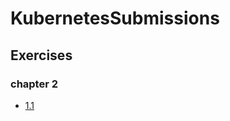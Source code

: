 # KubernetesSubmissions

## Exercises
### chapter 2
- [1.1](https://github.com/usmanbala12/KubernetesSubmissions/tree/1.1/log_output)
